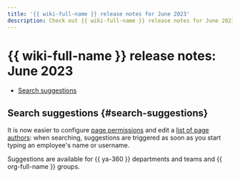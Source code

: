 ```yaml
---
title: '{{ wiki-full-name }} release notes for June 2023'
description: Check out {{ wiki-full-name }} release notes for June 2023.
---
```


# {{ wiki-full-name }} release notes: June 2023

* [Search suggestions](#search-suggestions)

## Search suggestions {#search-suggestions}

It is now easier to configure [page permissions](../page-management/access-setup.md) and edit a [list of page authors](../page-management/edit-owner.md): when searching, suggestions are triggered as soon as you start typing an employee's name or username.


Suggestions are available for {{ ya-360 }} departments and teams and {{ org-full-name }} groups.
